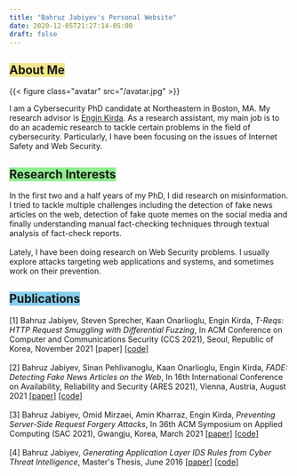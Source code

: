 ```yaml
---
title: "Bahruz Jabiyev's Personal Website"
date: 2020-12-05T21:27:14-05:00
draft: false
---
```


<h2><span class="p-1" style="background-color: khaki">About Me</span></h2>

{{< figure class="avatar" src="/avatar.jpg" >}}

I am a Cybersecurity PhD candidate at Northeastern in Boston, MA. My research advisor is <a href="https://www.ccs.neu.edu/home/ek/">Engin Kirda</a>. As a research assistant, my main job is to do an academic research to tackle certain problems in the field of cybersecurity. Particularly, I have been focusing on the issues of Internet Safety and Web Security. 

<h2><span class="p-1" style="background-color: lightgreen">Research Interests</span></h2>
In the first two and a half years of my PhD, I did research on misinformation. I tried to tackle multiple challenges including the detection of fake news articles on the web, detection of fake quote memes on the social media and finally understanding manual fact-checking techniques through textual analysis of fact-check reports.<br><br>Lately, I have been doing research on Web Security problems. I usually explore attacks targeting web applications and systems, and sometimes work on their prevention.

<h2><span class="p-1" style="background-color: skyblue">Publications</span></h2>
[1] Bahruz Jabiyev, Steven Sprecher, Kaan Onarlioglu, Engin Kirda, <i>T-Reqs: HTTP Request Smuggling with Differential Fuzzing</i>, In ACM Conference on Computer and Communications Security (CCS 2021), Seoul, Republic of Korea, November 2021 [paper] <a href="https://github.com/bahruzjabiyev/t-reqs-http-fuzzer">[code]</a> 
<br><br>
[2] Bahruz Jabiyev, Sinan Pehlivanoglu, Kaan Onarlioglu, Engin Kirda, <i>FADE: Detecting Fake News Articles on the Web</i>, In 16th International Conference on Availability, Reliability and Security (ARES 2021), Vienna, Austria, August 2021 <a href="/papers/ares2021fade.pdf">[paper]</a> <a href="https://github.com/bahruzjabiyev/FADE">[code]</a>
<br><br>
[3] Bahruz Jabiyev, Omid Mirzaei, Amin Kharraz, Engin Kirda, <i>Preventing Server-Side Request Forgery Attacks</i>, In 36th ACM Symposium on Applied Computing (SAC 2021), Gwangju, Korea, March 2021 <a href="/papers/prevent-ssrf.pdf">[paper]</a> <a href="https://github.com/bahruzjabiyev/prevent-ssrf">[code]</a>
<br><br>
[4] Bahruz Jabiyev, <i>Generating Application Layer IDS Rules from Cyber Threat Intelligence</i>, Master's Thesis, June 2016 <a href="/papers/ms-thesis.pdf">[paper]</a> <a href="https://github.com/bahruzjabiyev/ConvertSTIXtoSuricataRules">[code]</a>

